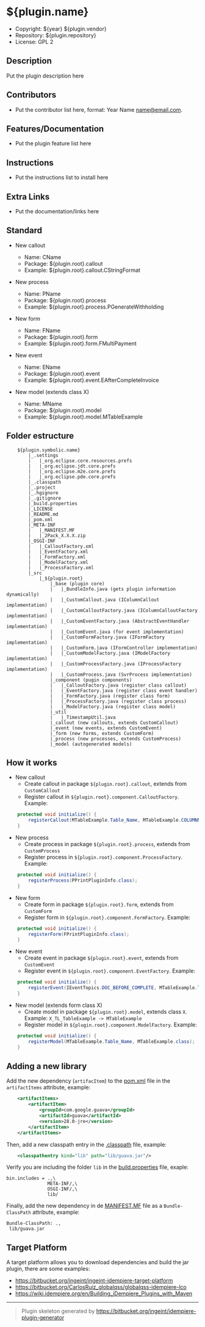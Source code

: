 # ${plugin.name}

- Copyright: ${year} ${plugin.vendor}
- Repository: ${plugin.repository}
- License: GPL 2

## Description
Put the plugin description here

## Contributors
- Put the contributor list here, format: Year Name <name@email.com>.

## Features/Documentation
- Put the plugin feature list here

## Instructions
- Put the instructions list to install here

## Extra Links
- Put the documentation/links here

## Standard

- New callout
    * Name: CName
    * Package: ${plugin.root}.callout
    * Example: ${plugin.root}.callout.CStringFormat

- New process
    * Name: PName
    * Package: ${plugin.root}.process
    * Example: ${plugin.root}.process.PGenerateWithholding

- New form
    * Name: FName
    * Package: ${plugin.root}.form
    * Example: ${plugin.root}.form.FMultiPayment

- New event
    * Name: EName
    * Package: ${plugin.root}.event
    * Example: ${plugin.root}.event.EAfterCompleteInvoice

- New model (extends class X)
    * Name: MName
    * Package: ${plugin.root}.model
    * Example: ${plugin.root}.model.MTableExample

## Folder estructure

```
    ${plugin.symbolic.name}
        |_.settings
        |   |_org.eclipse.core.resources.prefs
        |   |_org.eclipse.jdt.core.prefs
        |   |_org.eclipse.m2e.core.prefs
        |   |_org.eclipse.pde.core.prefs
        |_.classpath
        |_.project
        |_.hgignore
        |_.gitignore
        |_build.properties
        |_LICENSE
        |_README.md
        |_pom.xml
        |_META-INF
        |   |_MANIFEST.MF
        |   |_2Pack_X.X.X.zip
        |_OSGI-INF
        |   |_CalloutFactory.xml
        |   |_EventFactory.xml
        |   |_FormFactory.xml
        |   |_ModelFactory.xml
        |   |_ProcessFactory.xml
        |_src
            |_${plugin.root}
                |_base (plugin core)
                |   |_BundleInfo.java (gets plugin information dynamically)
                |   |_CustomCallout.java (IColumnCallout implementation)
                |   |_CustomCalloutFactory.java (IColumnCalloutFactory implementation)
                |   |_CustomEventFactory.java (AbstractEventHandler implementation)
                |   |_CustomEvent.java (for event implementation)
                |   |_CustomFormFactory.java (IFormFactory implementation)
                |   |_CustomForm.java (IFormController implementation)
                |   |_CustomModelFactory.java (IModelFactory implementation)
                |   |_CustomProcessFactory.java (IProcessFactory implementation)
                |   |_CustomProcess.java (SvrProcess implementation)
                |_component (pugin components)
                |   |_CalloutFactory.java (register class callout)
                |   |_EventFactory.java (register class event handler)
                |   |_FormFactory.java (register class form)
                |   |_ProcessFactory.java (register class process)
                |   |_ModelFactory.java (register class model)
                |_util
                |   |_TimestampUtil.java
                |_callout (new callouts, extends CustomCallout)
                |_event (new events, extends CustomEvent)
                |_form (new forms, extends CustomForm)
                |_process (new processes, extends CustomProcess)
                |_model (autogenerated models)
```

## How it works

- New callout
    * Create callout in package `${plugin.root}.callout`, extends from `CustomCallout`
    * Register callout in `${plugin.root}.component.CalloutFactory`. Example:

```java
    protected void initialize() {
        registerCallout(MTableExample.Table_Name, MTableExample.COLUMNNAME_Text, CPrintPluginInfo.class);
    }
```

- New process
    * Create process in package `${plugin.root}.process`, extends from `CustomProcess`
    * Register process in `${plugin.root}.component.ProcessFactory`. Example:

```java
    protected void initialize() {
        registerProcess(PPrintPluginInfo.class);
    }
```

- New form
    * Create form in package `${plugin.root}.form`, extends from `CustomForm`
    * Register form in `${plugin.root}.component.FormFactory`. Example:

```java
    protected void initialize() {
        registerForm(FPrintPluginInfo.class);
    }
```

- New event
    * Create event in package `${plugin.root}.event`, extends from `CustomEvent`
    * Register event in `${plugin.root}.component.EventFactory`. Example:

```java
    protected void initialize() {
        registerEvent(IEventTopics.DOC_BEFORE_COMPLETE, MTableExample.Table_Name, EPrintPluginInfo.class);
    }
```

- New model (extends form class X)
    * Create model in package `${plugin.root}.model`, extends class `X`. Example: `X_TL_TableExample -> MTableExample`
    * Register model in `${plugin.root}.component.ModelFactory`. Example:

```java
    protected void initialize() {
        registerModel(MTableExample.Table_Name, MTableExample.class);
    }
```

## Adding a new library

Add the new dependency (`artifacItem`) to the [pom.xml](pom.xml) file in the `artifactItems` attribute, example:

```xml
    <artifactItems>
        <artifactItem>
            <groupId>com.google.guava</groupId>
            <artifactId>guava</artifactId>
            <version>28.0-jre</version>
        </artifactItem>
    </artifactItems>
```

Then, add a new classpath entry in the [.classpath](.classpath) file, example:
```xml
    <classpathentry kind="lib" path="lib/guava.jar"/>
```

Verify you are including the folder `lib` in the [build.properties](build.properties) file, exaple:

```properties
bin.includes = .,\
               META-INF/,\
               OSGI-INF/,\
               lib/
```

Finally, add the new dependency in de [MANIFEST.MF](META-INF/MANIFEST.MF) file as a `Bundle-ClassPath` attribute, example:

```manifest
Bundle-ClassPath: .,
 lib/guava.jar
```

## Target Platform

A target platform allows you to download dependencies and build the jar plugin, there are some examples:

- https://bitbucket.org/ingeint/ingeint-idempiere-target-platform
- https://bitbucket.org/CarlosRuiz_globalqss/globalqss-idempiere-lco
- https://wiki.idempiere.org/en/Building_iDempiere_Plugins_with_Maven

---

> Plugin skeleton generated by https://bitbucket.org/ingeint/idempiere-plugin-generator
